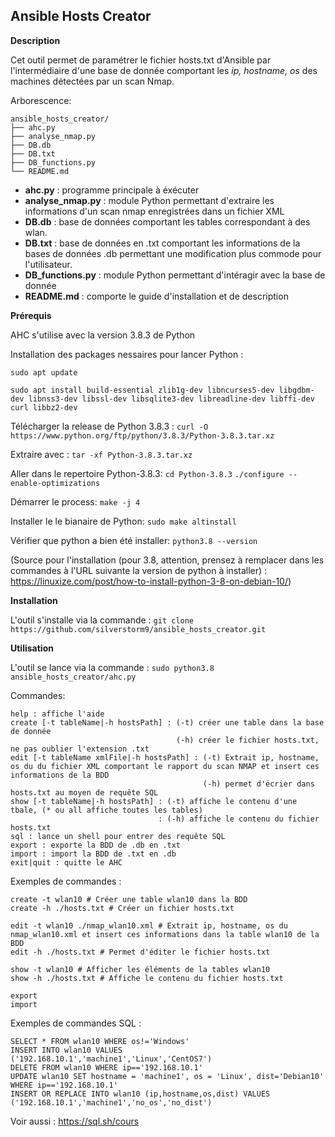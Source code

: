 ## Ansible Hosts Creator

**Description**

Cet outil permet de paramétrer le fichier hosts.txt d'Ansible par l'intermédiaire d'une base de donnée comportant les *ip, hostname, os* des machines détectées par un scan Nmap.

Arborescence: 

```
ansible_hosts_creator/
├── ahc.py
├── analyse_nmap.py
├── DB.db
├── DB.txt
├── DB_functions.py
└── README.md
```


- **ahc.py** : programme principale à éxécuter
- **analyse_nmap.py** : module Python permettant d'extraire les informations d'un scan nmap enregistrées dans un fichier XML
- **DB.db** : base de données comportant les tables correspondant à des wlan.
- **DB.txt** : base de données en .txt comportant les informations de la bases de données .db permettant une modification plus commode pour l'utilisateur.
- **DB_functions.py** : module Python permettant d'intéragir avec la base de donnée
- **README.md** : comporte le guide d'installation et de description

**Prérequis**

AHC s'utilise avec la version 3.8.3 de Python

Installation des packages nessaires pour lancer Python :

`sudo apt update`

`sudo apt install build-essential zlib1g-dev libncurses5-dev libgdbm-dev libnss3-dev libssl-dev libsqlite3-dev libreadline-dev libffi-dev curl libbz2-dev`

Télécharger la release de Python 3.8.3 :
`curl -O https://www.python.org/ftp/python/3.8.3/Python-3.8.3.tar.xz`

Extraire avec :
`tar -xf Python-3.8.3.tar.xz`

Aller dans le repertoire Python-3.8.3:
`cd Python-3.8.3`
`./configure --enable-optimizations`

Démarrer le process:
`make -j 4`

Installer le le bianaire de Python:
`sudo make altinstall`

Vérifier que python a bien été installer:
`python3.8 --version`


(Source pour l'installation (pour 3.8, attention, prensez à remplacer dans les commandes à l'URL suivante la version de python à installer) : https://linuxize.com/post/how-to-install-python-3-8-on-debian-10/)

**Installation**

L'outil s'installe via la commande :
`git clone https://github.com/silverstorm9/ansible_hosts_creator.git`

**Utilisation**

L'outil se lance via la commande :
`sudo python3.8 ansible_hosts_creator/ahc.py`

Commandes:

```
help : affiche l'aide
create [-t tableName|-h hostsPath] : (-t) créer une table dans la base de donnée
                                     (-h) créer le fichier hosts.txt, ne pas oublier l'extension .txt
edit [-t tableName xmlFile|-h hostsPath] : (-t) Extrait ip, hostname, os du du fichier XML comportant le rapport du scan NMAP et insert ces informations de la BDD
                                           (-h) permet d'écrier dans hosts.txt au moyen de requête SQL
show [-t tableName|-h hostsPath] : (-t) affiche le contenu d'une tbale, (* ou all affiche toutes les tables)
                                 : (-h) affiche le contenu du fichier hosts.txt
sql : lance un shell pour entrer des requête SQL
export : exporte la BDD de .db en .txt
import : import la BDD de .txt en .db
exit|quit : quitte le AHC
```

Exemples de commandes :

```
create -t wlan10 # Créer une table wlan10 dans la BDD
create -h ./hosts.txt # Créer un fichier hosts.txt

edit -t wlan10 ./nmap_wlan10.xml # Extrait ip, hostname, os du nmap_wlan10.xml et insert ces informations dans la table wlan10 de la BDD
edit -h ./hosts.txt # Permet d'éditer le fichier hosts.txt

show -t wlan10 # Afficher les éléments de la tables wlan10
show -h ./hosts.txt # Affiche le contenu du fichier hosts.txt

export
import
```

Exemples de commandes SQL :

```
SELECT * FROM wlan10 WHERE os!='Windows'
INSERT INTO wlan10 VALUES ('192.168.10.1','machine1','Linux','CentOS7')
DELETE FROM wlan10 WHERE ip=='192.168.10.1'
UPDATE wlan10 SET hostname = 'machine1', os = 'Linux', dist='Debian10' WHERE ip=='192.168.10.1'
INSERT OR REPLACE INTO wlan10 (ip,hostname,os,dist) VALUES ('192.168.10.1','machine1','no_os','no_dist')
```

Voir aussi : https://sql.sh/cours
